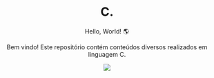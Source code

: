 <h1 align="center">C.</h1>

<p align="center">Hello, World! 🌎</p>
<p align="center"> Bem vindo! Este repositório contém conteúdos diversos realizados em linguagem C.</p>

<div align="center">
  <img src="https://user-images.githubusercontent.com/87160095/181142402-5c0f334d-42dd-422b-bb74-06e1a6820e31.png">
</div>
